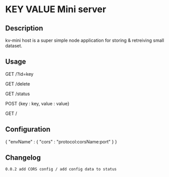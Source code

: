 # KEY VALUE Mini server 

## Description

kv-mini host is a super simple node application for storing & retreiving small dataset.


## Usage

GET /?id=key

GET /delete

GET /status

POST {key : key, value : value}

GET /


## Configuration


{
    "envName" : {
        "cors" : "protocol:corsName:port"
    }
}

## Changelog

    0.0.2 add CORS config / add config data to status